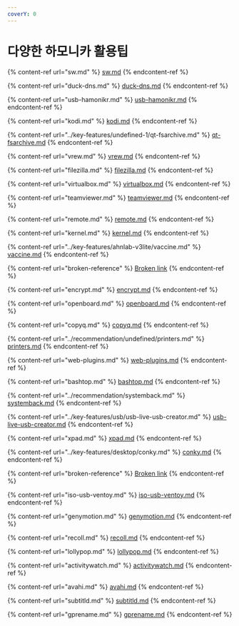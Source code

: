 ```yaml
---
coverY: 0
---
```


# 다양한 하모니카 활용팁

{% content-ref url="sw.md" %}
[sw.md](sw.md)
{% endcontent-ref %}

{% content-ref url="duck-dns.md" %}
[duck-dns.md](duck-dns.md)
{% endcontent-ref %}

{% content-ref url="usb-hamonikr.md" %}
[usb-hamonikr.md](usb-hamonikr.md)
{% endcontent-ref %}

{% content-ref url="kodi.md" %}
[kodi.md](kodi.md)
{% endcontent-ref %}

{% content-ref url="../key-features/undefined-1/qt-fsarchive.md" %}
[qt-fsarchive.md](../key-features/undefined-1/qt-fsarchive.md)
{% endcontent-ref %}

{% content-ref url="vrew.md" %}
[vrew.md](vrew.md)
{% endcontent-ref %}

{% content-ref url="filezilla.md" %}
[filezilla.md](filezilla.md)
{% endcontent-ref %}

{% content-ref url="virtualbox.md" %}
[virtualbox.md](virtualbox.md)
{% endcontent-ref %}

{% content-ref url="teamviewer.md" %}
[teamviewer.md](teamviewer.md)
{% endcontent-ref %}

{% content-ref url="remote.md" %}
[remote.md](remote.md)
{% endcontent-ref %}

{% content-ref url="kernel.md" %}
[kernel.md](kernel.md)
{% endcontent-ref %}

{% content-ref url="../key-features/ahnlab-v3lite/vaccine.md" %}
[vaccine.md](../key-features/ahnlab-v3lite/vaccine.md)
{% endcontent-ref %}

{% content-ref url="broken-reference" %}
[Broken link](broken-reference)
{% endcontent-ref %}

{% content-ref url="encrypt.md" %}
[encrypt.md](encrypt.md)
{% endcontent-ref %}

{% content-ref url="openboard.md" %}
[openboard.md](openboard.md)
{% endcontent-ref %}

{% content-ref url="copyq.md" %}
[copyq.md](copyq.md)
{% endcontent-ref %}

{% content-ref url="../recommendation/undefined/printers.md" %}
[printers.md](../recommendation/undefined/printers.md)
{% endcontent-ref %}

{% content-ref url="web-plugins.md" %}
[web-plugins.md](web-plugins.md)
{% endcontent-ref %}

{% content-ref url="bashtop.md" %}
[bashtop.md](bashtop.md)
{% endcontent-ref %}

{% content-ref url="../recommendation/systemback.md" %}
[systemback.md](../recommendation/systemback.md)
{% endcontent-ref %}

{% content-ref url="../key-features/usb/usb-live-usb-creator.md" %}
[usb-live-usb-creator.md](../key-features/usb/usb-live-usb-creator.md)
{% endcontent-ref %}

{% content-ref url="xpad.md" %}
[xpad.md](xpad.md)
{% endcontent-ref %}

{% content-ref url="../key-features/desktop/conky.md" %}
[conky.md](../key-features/desktop/conky.md)
{% endcontent-ref %}

{% content-ref url="broken-reference" %}
[Broken link](broken-reference)
{% endcontent-ref %}

{% content-ref url="iso-usb-ventoy.md" %}
[iso-usb-ventoy.md](iso-usb-ventoy.md)
{% endcontent-ref %}

{% content-ref url="genymotion.md" %}
[genymotion.md](genymotion.md)
{% endcontent-ref %}

{% content-ref url="recoll.md" %}
[recoll.md](recoll.md)
{% endcontent-ref %}

{% content-ref url="lollypop.md" %}
[lollypop.md](lollypop.md)
{% endcontent-ref %}

{% content-ref url="activitywatch.md" %}
[activitywatch.md](activitywatch.md)
{% endcontent-ref %}

{% content-ref url="avahi.md" %}
[avahi.md](avahi.md)
{% endcontent-ref %}

{% content-ref url="subtitld.md" %}
[subtitld.md](subtitld.md)
{% endcontent-ref %}

{% content-ref url="gprename.md" %}
[gprename.md](gprename.md)
{% endcontent-ref %}

